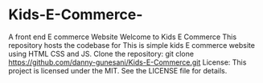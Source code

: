 # Kids-E-Commerce-
A front end E commerce Website 
Welcome to Kids E Commerce  This repository hosts the codebase for This is simple kids E commerce website using HTML CSS and JS.
Clone the repository: git clone https://github.com/danny-gunesani/Kids-E-Commerce.git
License:
This project is licensed under the MIT. See the LICENSE file for details.
